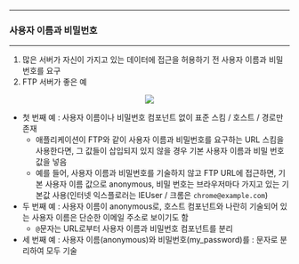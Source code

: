 -----
### 사용자 이름과 비밀번호
-----
1. 많은 서버가 자신이 가지고 있는 데이터에 접근을 허용하기 전 사용자 이름과 비밀번호를 요구
2. FTP 서버가 좋은 예
<div align="center">
<img src="https://github.com/user-attachments/assets/304f2508-60bc-45e2-960e-53d1fbeaaf2e">
</div>

   - 첫 번째 예 : 사용자 이름이나 비밀번호 컴포넌트 없이 표준 스킴 / 호스트 / 경로만 존재
     + 애플리케이션이 FTP와 같이 사용자 이름과 비밀번호를 요구하는 URL 스킴을 사용한다면, 그 값들이 삽입되지 있지 않을 경우 기본 사용자 이름과 비밀 번호 값을 넣음
     + 예를 들어, 사용자 이름과 비밀번호를 기술하지 않고 FTP URL에 접근하면, 기본 사용자 이름 값으로 anonymous, 비밀 번호는 브라우저마다 가지고 있는 기본값 사용(인터넷 익스플로러는 IEUser / 크롬은 ```chrome@example.com```)
   - 두 번째 예 : 사용자 이름이 anonymous로, 호스트 컴포넌트와 나란히 기술되어 있는 사용자 이름은 단순한 이메일 주소로 보이기도 함
     + ```@```문자는 URL로부터 사용자 이름과 비밀번호 컴포넌트를 분리
   - 세 번째 예 : 사용자 이름(anonymous)와 비밀번호(my_password)를 : 문자로 분리하여 모두 기술
